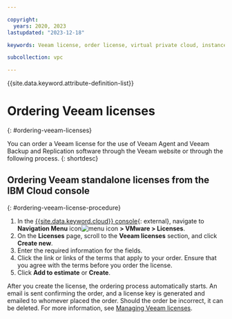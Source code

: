 ```yaml
---

copyright:
  years: 2020, 2023
lastupdated: "2023-12-18"

keywords: Veeam license, order license, virtual private cloud, instance backup

subcollection: vpc

---
```


{{site.data.keyword.attribute-definition-list}}

# Ordering Veeam licenses
{: #ordering-veeam-licenses}

You can order a Veeam license for the use of Veeam Agent and Veeam Backup and Replication software through the Veeam website or through the following process.
{: shortdesc}

## Ordering Veeam standalone licenses from the IBM Cloud console
{: #ordering-veeam-license-procedure}

1. In the [{{site.data.keyword.cloud}} console](https://console.cloud.ibm.com){: external}, navigate to **Navigation Menu** icon![menu icon](../icons/icon_hamburger.svg) **> VMware > Licenses**.
2. On the **Licenses** page, scroll to the **Veeam licenses** section, and click **Create new**.
3. Enter the required information for the fields.
4. Click the link or links of the terms that apply to your order. Ensure that you agree with the terms before you order the license.
5. Click **Add to estimate** or **Create**.

After you create the license, the ordering process automatically starts. An email is sent confirming the order, and a license key is generated and emailed to whomever placed the order. Should the order be incorrect, it can be deleted. For more information, see [Managing Veeam licenses](/docs/vmwaresolutions?topic=vmwaresolutions-veeam_managing_licenses).
